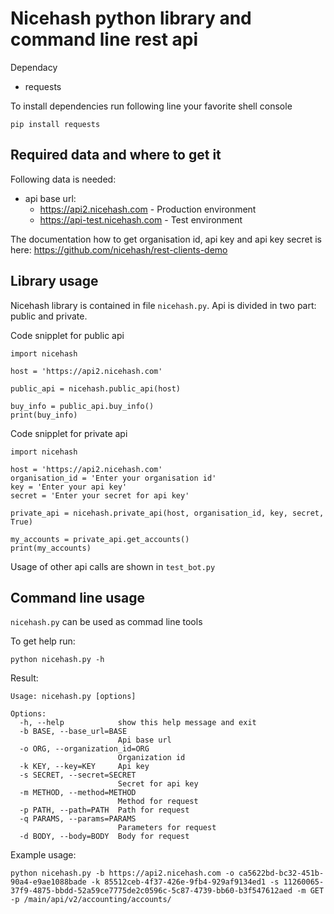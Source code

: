 # Nicehash python library and command line rest api

Dependacy
* requests

To install dependencies run following line your favorite shell console

    pip install requests
    
    
## Required data and where to get it
Following data is needed:
* api base url: 
    * https://api2.nicehash.com - Production environment
    * https://api-test.nicehash.com - Test environment
    
The documentation how to get organisation id, api key and api key secret is here:
https://github.com/nicehash/rest-clients-demo

## Library usage
Nicehash library is contained in file `nicehash.py`. Api is divided in two part: public and private.

Code snipplet for public api

    import nicehash
    
    host = 'https://api2.nicehash.com'
    
    public_api = nicehash.public_api(host)
    
    buy_info = public_api.buy_info()
    print(buy_info)
  
    
Code snipplet for private api
    
    import nicehash
    
    host = 'https://api2.nicehash.com'
    organisation_id = 'Enter your organisation id'
    key = 'Enter your api key'
    secret = 'Enter your secret for api key' 
    
    private_api = nicehash.private_api(host, organisation_id, key, secret, True)
    
    my_accounts = private_api.get_accounts()
    print(my_accounts)
    
    
Usage of other api calls are shown in `test_bot.py`


## Command line usage
`nicehash.py` can be used as commad line tools

To get help run:

    python nicehash.py -h
    
Result:
    
    Usage: nicehash.py [options]

    Options:
      -h, --help            show this help message and exit
      -b BASE, --base_url=BASE
                            Api base url
      -o ORG, --organization_id=ORG
                            Organization id
      -k KEY, --key=KEY     Api key
      -s SECRET, --secret=SECRET
                            Secret for api key
      -m METHOD, --method=METHOD
                            Method for request
      -p PATH, --path=PATH  Path for request
      -q PARAMS, --params=PARAMS
                            Parameters for request
      -d BODY, --body=BODY  Body for request


Example usage:

    python nicehash.py -b https://api2.nicehash.com -o ca5622bd-bc32-451b-90a4-e9ae1088bade -k 85512ceb-4f37-426e-9fb4-929af9134ed1 -s 11260065-37f9-4875-bbdd-52a59ce7775de2c0596c-5c87-4739-bb60-b3f547612aed -m GET -p /main/api/v2/accounting/accounts/
    
    
    

